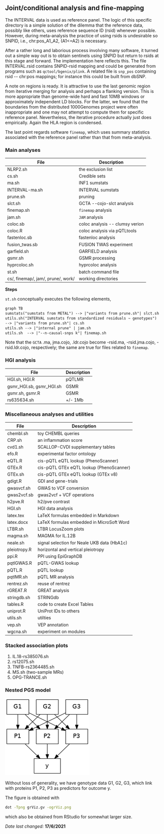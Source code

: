 ## Joint/conditional analysis and fine-mapping

The INTERVAL data is used as reference panel. The logic of this specific directory is a simple solution of the dilemma that the reference data, possibly like others, uses reference sequence ID (rsid) whenever possible. However, during meta-analysis the practice of using rsids is undesirable so SNPID, i.e., chr:pos_A1_A2, (A1<=A2) is necessary.

After a rather long and laborious process involving many software, it turned out a simple way out is to obtain sentinels using SNPID but return to rsids at this stage and forward. The implementation here reflects this. The file INTERVAL.rsid contains SNPID-rsid mapping and could be generated from programs such as `qctool/bgenix/plink`. A related file is `snp_pos` containing rsid -- chr:pos mappings; for instance this could be built from dbSNP.

A note on regions is ready. It is attractive to use the last genomic region from iterative merging for analysis and perhaps a flanking version. This is more appropriate than genome-wide hard and fast 10MB windows or approximately independent LD blocks. For the latter, we found that the boundaries from the distributed 1000Genomes project were often inappropriate and one may not attempt to compute them for specific reference panel. Nevertheless, the iterative procedure actually just does empirically. Again the HLA region is condensed.

The last point regards software `finemap`, which uses summary statistics associated with the reference panel rather than that from meta-analysis.

### Main analyses

File | Description
-----|------------------------------
NLRP2.sh | the exclusion list
cs.sh | Credible sets
ma.sh | INF1 sumstats
INTERVAL-ma.sh | INTERVAL sumstats
prune.sh | pruning
slct.sh  | GCTA --cojo-slct analysis
finemap.sh | `finemap` analysis
jam.sh | `JAM` analysis
coloc.sb | coloc analysis -- clumsy verion
coloc.R | coloc analysis via pQTLtools
fastenloc.sb | fastenloc analysis
fusion_twas.sb | FUSION TWAS experiment
garfield.sh | GARFIELD analysis
gsmr.sh | GSMR processing
hyprcoloc.sh | hyprcoloc analysis
st.sh | batch command file
cs/, finemap/, jam/, prune/, work/ | working directories

**Steps**

`st.sh` conceptually executes the following elements,

```mermaid
graph TB
sumstats("sumstats from METAL") --> |"variants from prune.sh"| slct.sh
utils.sh("INTERVAL sumstats from standardized residuals ~ genotypes") --> |"variants from prune.sh"| cs.sh
utils.sh --> |"internal prune" | jam.sh
utils.sh  --> |"--n-causal-snps k"| finemap.sh
```

Note that the `GCTA` .ma, jma.cojo, .ldr.cojo become -rsid.ma, -rsid.jma.cojo, -rsid.ldr.cojo, respectively; the same are true for files related to `finemap`.

### HGI analysis

File | Description
-----|-----------------
HGI.sh, HGI.R | pQTLMR
gsmr_HGI.sb, gsmr_HGI.sh | GSMR
gsmr.sh, gsmr.R | GSMR
rs635634.sh |  +/- 1Mb

### Miscellaneous analyses and utilities

File | Description
-----|---------------------------
chembl.sh | toy CHEMBL queries
CRP.sh | an inflammation score
cvd1.sh | SCALLOP-CVDI supplementary tables
efo.R | experimental factor ontology
eQTL.R | cis-pQTL eQTL lookup (PhenoScanner)
GTEx.R | cis-pQTL GTEx eQTL lookup (PhenoScanner)
GTEx.sh | cis-pQTL GTEx eQTL lookup (GTEx v8)
gdigt.R | GDI and gene-trials
gwasvcf.sh | GWAS to VCF conversion
gwas2vcf.sb | gwas2vcf + VCF operations
h2pve.R | h2/pve contrast
HGI.sh | HGI data analysis
latex.tex | LaTeX formulas embedded in Markdown
latex.docx | LaTeX formulas embedded in MicroSoft Word
LTBR.sh | LTBR LocusZoom plots
magma.sh | MAGMA for IL.12B
neale.sh | signal selection for Neale UKB data (HbA1c)
pleiotropy.R | horizontal and vertical pleiotropy
ppi.R | PPI using EpiGraphDB
pqtlGWAS.R | pQTL-GWAS lookup
pQTL.R | pQTL lookup
pqtlMR.sh | pQTL MR analysis
rentrez.sh | reuse of rentrez
rGREAT.R | GREAT analysis
stringdb.sh | STRINGdb
tables.R | code to create Excel Tables
uniprot.R | UniProt IDs to others
utils.sh | utilties
vep.sh | VEP annotation
wgcna.sh | experiment on modules

### Stacked association plots

1. IL.18-rs385076.sh
2. rs12075.sh
3. TNFB-rs2364485.sh
4. MS.sh (two-sample MRs)
5. OPG-TRANCE.sh

### Nested PGS model

![grViz.png](grViz.png)

Without loss of generality, we have genotype data G1, G2, G3, which link with proteins P1, P2, P3 as predictors for outcome y.

The figure is obtained with

```bash
dot -Tpng grViz.gv -ogrViz.png
```
which also be  obtained from RStudio for somewhat larger size.

*Date last changed:* **17/6/2021**
